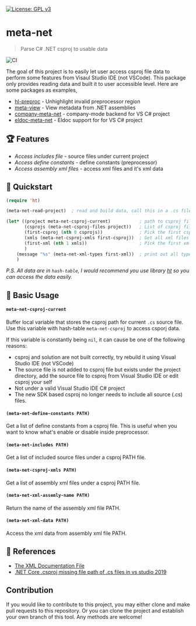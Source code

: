 [![License: GPL v3](https://img.shields.io/badge/License-GPL%20v3-blue.svg)](https://www.gnu.org/licenses/gpl-3.0)

# meta-net
> Parse C# .NET csproj to usable data

![CI](https://github.com/emacs-vs/meta-net/workflows/CI/badge.svg)

The goal of this project is to easily let user access csproj file data to
perform some features from Visaul Studio IDE (not VSCode). This package only
provides reading data and built it to user accessible level. Here are some
packages as examples,

* [hl-preproc](https://github.com/emacs-vs/hl-preproc) - Unhighlight invalid preprocessor region
* [meta-view](https://github.com/emacs-vs/meta-view) - View metadata from .NET assemblies
* [company-meta-net](https://github.com/emacs-vs/company-meta-net) - company-mode backend for VS C# project
* [eldoc-meta-net](https://github.com/emacs-vs/eldoc-meta-net) - Eldoc support for for VS C# project

## :trophy: Features

* *Access includes file* - source files under current project
* *Access define constants* - define constants (preprocessor)
* *Access assembly xml files* - access xml files and it's xml data

## :floppy_disk: Quickstart

```el
(require 'ht)

(meta-net-read-project)  ; read and build data, call this in a .cs file

(let* ((project meta-net-csproj-current)           ; path to csproj file
       (csprojs (meta-net-csproj-files project))   ; List of csproj files under project
       (first-csproj (nth 0 csprojs))              ; Pick the first csproj file
       (xmls (meta-net-csproj-xmls first-csproj))  ; Get all xml files under a csproj
       (first-xml (nth 1 xmls))                    ; Pick the first xml file
       )
    (message "%s" (meta-net-xml-types first-xml))  ; print out all types from assembly xml
    )
```

*P.S. All data are in `hash-table`, I would recommend you use library [ht](https://github.com/Wilfred/ht.el)
so you can access the data easily.*

## :hammer: Basic Usage

#### `meta-net-csproj-current`

Buffer local variable that stores the csproj path for current `.cs` source file.
Use this variable with hash-table `meta-net-csproj` to access csporj data.

If this variable is constantly being `nil`, it can cause be one of the following
reasons:

* csproj and solution are not built correctly, try rebuild it using Visual
Studio IDE (not VSCode)
* The source file is not added to csproj file but exists under the project
directory, add the source file to csproj from Visual Studio IDE or edit csproj
your self
* Not under a valid Visual Studio IDE C# project
* The new SDK based csproj no longer needs to include all source (.cs) files.

#### `(meta-net-define-constants PATH)`

Get a list of define constants from a csproj file. This is useful when you want
to know what's enable or disable inside preprocessor.

#### `(meta-net-includes PATH)`

Get a list of included source files under a csproj PATH file.

#### `(meta-net-csproj-xmls PATH)`

Get a list of assembly xml files under a csproj PATH file.

#### `(meta-net-xml-assemly-name PATH)`

Return the name of the assembly xml file PATH.

#### `(meta-net-xml-data PATH)`

Access the xml data from assembly xml file PATH.

## :link: References

* [The XML Documentation File](https://docs.microsoft.com/en-us/archive/msdn-magazine/2019/october/csharp-accessing-xml-documentation-via-reflection)
* [.NET Core .csproj missing file path of .cs files in vs studio 2019](https://stackoverflow.com/questions/60541348/net-core-csproj-missing-file-path-of-cs-files-in-vs-studio-2019)

## Contribution

If you would like to contribute to this project, you may either
clone and make pull requests to this repository. Or you can
clone the project and establish your own branch of this tool.
Any methods are welcome!
